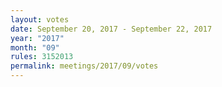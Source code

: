```yaml
---
layout: votes
date: September 20, 2017 - September 22, 2017
year: "2017"
month: "09"
rules: 3152013
permalink: meetings/2017/09/votes
---
```

